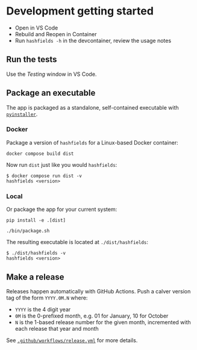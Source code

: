 # Development getting started

- Open in VS Code
- Rebuild and Reopen in Container
- Run `hashfields -h` in the devcontainer, review the usage notes

## Run the tests

Use the _Testing_ window in VS Code.

## Package an executable

The app is packaged as a standalone, self-contained executable with [`pyinstaller`](https://pyinstaller.org/).

### Docker

Package a version of `hashfields` for a Linux-based Docker container:

```console
docker compose build dist
```

Now run `dist` just like you would `hashfields`:

```console
$ docker compose run dist -v
hashfields <version>
```

### Local

Or package the app for your current system:

```console
pip install -e .[dist]

./bin/package.sh
```

The resulting executable is located at `./dist/hashfields`:

```console
$ ./dist/hashfields -v
hashfields <version>
```

## Make a release

Releases happen automatically with GitHub Actions. Push a calver version tag of
the form `YYYY.0M.N` where:

- `YYYY` is the 4 digit year
- `0M` is the 0-prefixed month, e.g. 01 for January, 10 for October
- `N` is the 1-based release number for the given month, incremented with
  each release that year and month

See [`.github/workflows/release.yml`][release.yml] for more details.

[release.yml]: https://github.com/cal-itp/hashfields/blob/main/.github/workflows/release.yml
